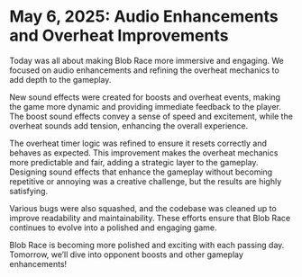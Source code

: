 # May 6, 2025: Audio Enhancements and Overheat Improvements

Today was all about making Blob Race more immersive and engaging. We focused on audio enhancements and refining the overheat mechanics to add depth to the gameplay.

New sound effects were created for boosts and overheat events, making the game more dynamic and providing immediate feedback to the player. The boost sound effects convey a sense of speed and excitement, while the overheat sounds add tension, enhancing the overall experience.

The overheat timer logic was refined to ensure it resets correctly and behaves as expected. This improvement makes the overheat mechanics more predictable and fair, adding a strategic layer to the gameplay. Designing sound effects that enhance the gameplay without becoming repetitive or annoying was a creative challenge, but the results are highly satisfying.

Various bugs were also squashed, and the codebase was cleaned up to improve readability and maintainability. These efforts ensure that Blob Race continues to evolve into a polished and engaging game.

Blob Race is becoming more polished and exciting with each passing day. Tomorrow, we’ll dive into opponent boosts and other gameplay enhancements!

